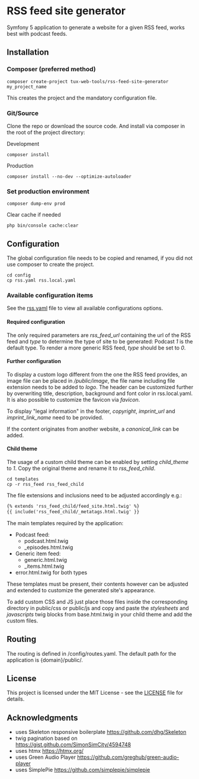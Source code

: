 # RSS feed site generator

Symfony 5 application to generate a website for a given RSS feed, works best with podcast feeds.

## Installation

### Composer (preferred method)

```shell script
composer create-project tux-web-tools/rss-feed-site-generator my_project_name
```

This creates the project and the mandatory configuration file.

### Git/Source

Clone the repo or download the source code. And install via composer in the root of the project directory:

Development
```shell script
composer install
```
Production
```shell script
composer install --no-dev --optimize-autoloader
```

### Set production environment

```shell script
composer dump-env prod
```

Clear cache if needed
```shell script
php bin/console cache:clear
```

## Configuration

The global configuration file needs to be copied and renamed, if you did not use composer to create the project.

```shell script
cd config
cp rss.yaml rss.local.yaml
```

### Available configuration items

See the [rss.yaml](https://gitlab.com/tux-web-tools/rss-feed-site-generator/-/blob/master/config/rss.yaml) file to view all available configurations options.

#### Required configuration

The only required parameters are _rss_feed_url_ containing the url of the RSS feed and _type_ to determine the type of site to be generated: Podcast _1_ is the default type. To render a more generic RSS feed, _type_ should be set to _0_.

#### Further configuration

To display a custom logo different from the one the RSS feed provides, an image file can be placed in _/public/image_, the file name including file extension needs to be added to _logo_. The header can be customized further by overwriting title, description, background and font color in rss.local.yaml. It is also possible to customize the favicon via _favicon_.

To display "legal information" in the footer, _copyright_, _imprint_url_ and _imprint_link_name_ need to be provided. 

If the content originates from another website, a _canonical_link_ can be added.

#### Child theme

The usage of a custom child theme can be enabled by setting _child_theme_ to _1_. Copy the original theme and rename it to _rss_feed_child_.

```shell script
cd templates
cp -r rss_feed rss_feed_child
```

The file extensions and inclusions need to be adjusted accordingly e.g.:

```html
{% extends 'rss_feed_child/feed_site.html.twig' %}
{{ include('rss_feed_child/_metatags.html.twig' }}
```

The main templates required by the application:

* Podcast feed:
    * podcast.html.twig
    * _episodes.html.twig
* Generic item feed:
    * generic.html.twig
    * _items.html.twig
* error.html.twig for both types

These templates must be present, their contents however can be adjusted and extended to customize the generated site's appearance.

To add custom CSS and JS just place those files inside the corresponding directory in public/css or public/js and copy and paste the _stylesheets_ and _javascripts_ twig blocks from base.html.twig in your child theme and add the custom files.

## Routing

The routing is defined in /config/routes.yaml. The default path for the application is 
{domain}/public/.

## License

This project is licensed under the MIT License - see the [LICENSE](https://gitlab.com/tux-web-tools/rss-feed-site-generator/-/blob/master/LICENSE) file for details.

## Acknowledgments

* uses Skeleton responsive boilerplate https://github.com/dhg/Skeleton
* twig pagination based on https://gist.github.com/SimonSimCity/4594748
* uses htmx https://htmx.org/
* uses Green Audio Player https://github.com/greghub/green-audio-player
* uses SimplePie https://github.com/simplepie/simplepie
